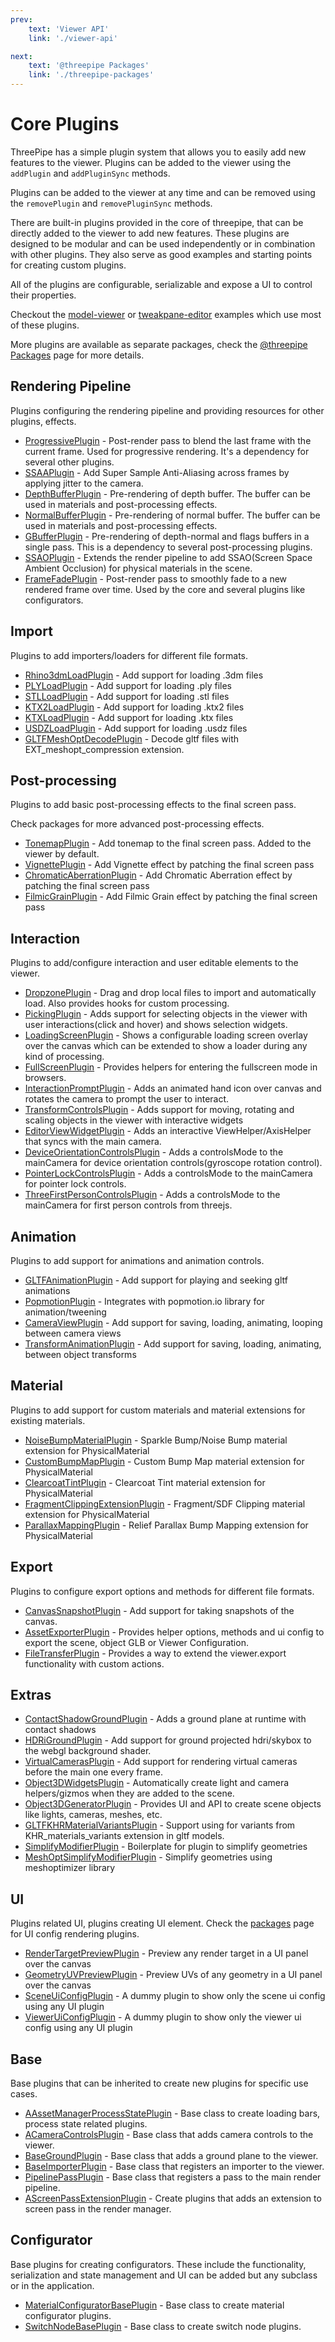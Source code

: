 ```yaml
---
prev:
    text: 'Viewer API'
    link: './viewer-api'

next:
    text: '@threepipe Packages'
    link: './threepipe-packages'
---
```


# Core Plugins

ThreePipe has a simple plugin system that allows you to easily add new features to the viewer. Plugins can be added to the viewer using the `addPlugin` and `addPluginSync` methods.

Plugins can be added to the viewer at any time and can be removed using the `removePlugin` and `removePluginSync` methods.

There are built-in plugins provided in the core of threepipe, that can be directly added to the viewer to add new features. These plugins are designed to be modular and can be used independently or in combination with other plugins. They also serve as good examples and starting points for creating custom plugins.

All of the plugins are configurable, serializable and expose a UI to control their properties.

Checkout the [model-viewer](https://threepipe.org/examples/#model-viewer) or [tweakpane-editor](https://threepipe.org/examples/#tweakpane-editor) examples which use most of these plugins.

More plugins are available as separate packages, check the [@threepipe Packages](./threepipe-packages) page for more details.

## Rendering Pipeline

Plugins configuring the rendering pipeline and providing resources for other plugins, effects.

- [ProgressivePlugin](../plugin/ProgressivePlugin) - Post-render pass to blend the last frame with the current frame. Used for progressive rendering. It's a dependency for several other plugins.
- [SSAAPlugin](../plugin/SSAAPlugin) - Add Super Sample Anti-Aliasing across frames by applying jitter to the camera.
- [DepthBufferPlugin](../plugin/DepthBufferPlugin) - Pre-rendering of depth buffer. The buffer can be used in materials and post-processing effects.
- [NormalBufferPlugin](../plugin/NormalBufferPlugin) - Pre-rendering of normal buffer. The buffer can be used in materials and post-processing effects.
- [GBufferPlugin](../plugin/GBufferPlugin) - Pre-rendering of depth-normal and flags buffers in a single pass. This is a dependency to several post-processing plugins.
- [SSAOPlugin](../plugin/SSAOPlugin) - Extends the render pipeline to add SSAO(Screen Space Ambient Occlusion) for physical materials in the scene.
- [FrameFadePlugin](../plugin/FrameFadePlugin) - Post-render pass to smoothly fade to a new rendered frame over time. Used by the core and several plugins like configurators.

## Import

Plugins to add importers/loaders for different file formats.

- [Rhino3dmLoadPlugin](../plugin/Rhino3dmLoadPlugin) - Add support for loading .3dm files
- [PLYLoadPlugin](../plugin/PLYLoadPlugin) - Add support for loading .ply files
- [STLLoadPlugin](../plugin/STLLoadPlugin) - Add support for loading .stl files
- [KTX2LoadPlugin](../plugin/KTX2LoadPlugin) - Add support for loading .ktx2 files
- [KTXLoadPlugin](../plugin/KTXLoadPlugin) - Add support for loading .ktx files
- [USDZLoadPlugin](../plugin/USDZLoadPlugin) - Add support for loading .usdz files
- [GLTFMeshOptDecodePlugin](../plugin/GLTFMeshOptDecodePlugin) - Decode gltf files with EXT_meshopt_compression extension.

## Post-processing

Plugins to add basic post-processing effects to the final screen pass.

Check packages for more advanced post-processing effects.

- [TonemapPlugin](../plugin/TonemapPlugin) - Add tonemap to the final screen pass. Added to the viewer by default.
- [VignettePlugin](../plugin/VignettePlugin) - Add Vignette effect  by patching the final screen pass
- [ChromaticAberrationPlugin](../plugin/ChromaticAberrationPlugin) - Add Chromatic Aberration effect  by patching the final screen pass
- [FilmicGrainPlugin](../plugin/FilmicGrainPlugin) - Add Filmic Grain effect  by patching the final screen pass

## Interaction

Plugins to add/configure interaction and user editable elements to the viewer.

- [DropzonePlugin](../plugin/DropzonePlugin) - Drag and drop local files to import and automatically load. Also provides hooks for custom processing.
- [PickingPlugin](../plugin/PickingPlugin) - Adds support for selecting objects in the viewer with user interactions(click and hover) and shows selection widgets.
- [LoadingScreenPlugin](../plugin/LoadingScreenPlugin) - Shows a configurable loading screen overlay over the canvas which can be extended to show a loader during any kind of processing.
- [FullScreenPlugin](../plugin/FullScreenPlugin) - Provides helpers for entering the fullscreen mode in browsers.
- [InteractionPromptPlugin](../plugin/InteractionPromptPlugin) - Adds an animated hand icon over canvas and rotates the camera to prompt the user to interact.
- [TransformControlsPlugin](../plugin/TransformControlsPlugin) - Adds support for moving, rotating and scaling objects in the viewer with interactive widgets
- [EditorViewWidgetPlugin](../plugin/EditorViewWidgetPlugin) - Adds an interactive ViewHelper/AxisHelper that syncs with the main camera.
- [DeviceOrientationControlsPlugin](../plugin/DeviceOrientationControlsPlugin) - Adds a controlsMode to the mainCamera for device orientation controls(gyroscope rotation control).
- [PointerLockControlsPlugin](../plugin/PointerLockControlsPlugin) - Adds a controlsMode to the mainCamera for pointer lock controls.
- [ThreeFirstPersonControlsPlugin](../plugin/ThreeFirstPersonControlsPlugin) - Adds a controlsMode to the mainCamera for first person controls from threejs.

## Animation

Plugins to add support for animations and animation controls.

- [GLTFAnimationPlugin](../plugin/GLTFAnimationPlugin) - Add support for playing and seeking gltf animations
- [PopmotionPlugin](../plugin/PopmotionPlugin) - Integrates with popmotion.io library for animation/tweening
- [CameraViewPlugin](../plugin/CameraViewPlugin) - Add support for saving, loading, animating, looping between camera views
- [TransformAnimationPlugin](../plugin/TransformAnimationPlugin) - Add support for saving, loading, animating, between object transforms

## Material

Plugins to add support for custom materials and material extensions for existing materials.

- [NoiseBumpMaterialPlugin](../plugin/NoiseBumpMaterialPlugin) - Sparkle Bump/Noise Bump material extension for PhysicalMaterial
- [CustomBumpMapPlugin](../plugin/CustomBumpMapPlugin) - Custom Bump Map material extension for PhysicalMaterial
- [ClearcoatTintPlugin](../plugin/ClearcoatTintPlugin) - Clearcoat Tint material extension for PhysicalMaterial
- [FragmentClippingExtensionPlugin](../plugin/FragmentClippingExtensionPlugin) - Fragment/SDF Clipping material extension for PhysicalMaterial
- [ParallaxMappingPlugin](../plugin/ParallaxMappingPlugin) - Relief Parallax Bump Mapping extension for PhysicalMaterial

## Export

Plugins to configure export options and methods for different file formats.

- [CanvasSnapshotPlugin](../plugin/CanvasSnapshotPlugin) - Add support for taking snapshots of the canvas.
- [AssetExporterPlugin](../plugin/AssetExporterPlugin) - Provides helper options, methods and ui config to export the scene, object GLB or Viewer Configuration.
- [FileTransferPlugin](../plugin/FileTransferPlugin) - Provides a way to extend the viewer.export functionality with custom actions.

## Extras

- [ContactShadowGroundPlugin](../plugin/ContactShadowGroundPlugin) - Adds a ground plane at runtime with contact shadows
- [HDRiGroundPlugin](../plugin/HDRiGroundPlugin) - Add support for ground projected hdri/skybox to the webgl background shader.
- [VirtualCamerasPlugin](../plugin/VirtualCamerasPlugin) - Add support for rendering virtual cameras before the main one every frame.
- [Object3DWidgetsPlugin](../plugin/Object3DWidgetsPlugin) - Automatically create light and camera helpers/gizmos when they are added to the scene.
- [Object3DGeneratorPlugin](../plugin/Object3DGeneratorPlugin) - Provides UI and API to create scene objects like lights, cameras, meshes, etc.
- [GLTFKHRMaterialVariantsPlugin](../plugin/GLTFKHRMaterialVariantsPlugin) - Support using for variants from KHR_materials_variants extension in gltf models.
- [SimplifyModifierPlugin](../plugin/SimplifyModifierPlugin) - Boilerplate for plugin to simplify geometries
- [MeshOptSimplifyModifierPlugin](../plugin/MeshOptSimplifyModifierPlugin) - Simplify geometries using meshoptimizer library

## UI

Plugins related UI, plugins creating UI element. Check the [packages](./threepipe-packages) page for UI config rendering plugins.

- [RenderTargetPreviewPlugin](../plugin/RenderTargetPreviewPlugin) - Preview any render target in a UI panel over the canvas
- [GeometryUVPreviewPlugin](../plugin/GeometryUVPreviewPlugin) - Preview UVs of any geometry in a UI panel over the canvas
- [SceneUiConfigPlugin](https://threepipe.org/docs/classes/SceneUiConfigPlugin.html) - A dummy plugin to show only the scene ui config using any UI plugin
- [ViewerUiConfigPlugin](https://threepipe.org/docs/classes/ViewerUiConfigPlugin.html) - A dummy plugin to show only the viewer ui config using any UI plugin

## Base

Base plugins that can be inherited to create new plugins for specific use cases.

- [AAssetManagerProcessStatePlugin](https://threepipe.org/docs/classes/AAssetManagerProcessStatePlugin.html) - Base class to create loading bars, process state related plugins.
- [ACameraControlsPlugin](https://threepipe.org/docs/classes/ACameraControlsPlugin.html) - Base class that adds camera controls to the viewer.
- [BaseGroundPlugin](https://threepipe.org/docs/classes/BaseGroundPlugin.html) - Base class that adds a ground plane to the viewer.
- [BaseImporterPlugin](https://threepipe.org/docs/classes/BaseImporterPlugin.html) - Base class that registers an importer to the viewer.
- [PipelinePassPlugin](https://threepipe.org/docs/classes/PipelinePassPlugin.html) - Base class that registers a pass to the main render pipeline.
- [AScreenPassExtensionPlugin](https://threepipe.org/docs/classes/AScreenPassExtensionPlugin.html) - Create plugins that adds an extension to screen pass in the render manager.

## Configurator

Base plugins for creating configurators. These include the functionality, serialization and state management and UI can be added but any subclass or in the application.

- [MaterialConfiguratorBasePlugin](https://threepipe.org/docs/classes/MaterialConfiguratorBasePlugin.html) - Base class to create material configurator plugins.
- [SwitchNodeBasePlugin](https://threepipe.org/docs/classes/SwitchNodeBasePlugin.html) - Base class to create switch node plugins.

